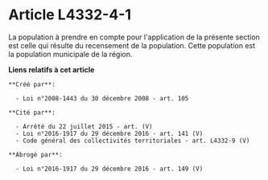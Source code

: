 # Article L4332-4-1

La population à prendre en compte pour l'application de la présente section est celle qui résulte du recensement de la
population. Cette population est la population municipale de la région.

**Liens relatifs à cet article**

	**Créé par**:

	  - Loi n°2008-1443 du 30 décembre 2008 - art. 105

	**Cité par**:

	  - Arrêté du 22 juillet 2015 - art. (V)
	  - Loi n°2016-1917 du 29 décembre 2016 - art. 141 (V)
	  - Code général des collectivités territoriales - art. L4332-9 (V)

	**Abrogé par**:

	  - Loi n°2016-1917 du 29 décembre 2016 - art. 149 (V)
